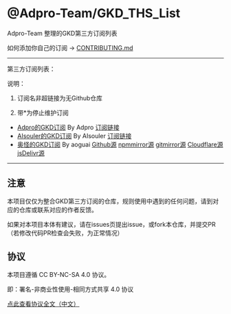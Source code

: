 # @Adpro-Team/GKD_THS_List

Adpro-Team 整理的GKD第三方订阅列表

如何添加你自己的订阅 -> [CONTRIBUTING.md](./CONTRIBUTING.md)

---

第三方订阅列表：

说明：

1. 订阅名非超链接为无Github仓库

2. 带*为停止维护订阅

- [Adpro的GKD订阅](https://github.com/Adpro-Team/GKD_subscription/tree/main) By Adpro [订阅链接](https://raw.gitmirror.com/Adpro-Team/GKD_subscription/main/dist/Adpro_gkd.json5) - [AIsouler的GKD订阅](https://github.com/AIsouler/GKD_subscription/tree/main) By AIsouler [订阅链接](https://raw.gitmirror.com/AIsouler/GKD_subscription/main/dist/AIsouler_gkd.json5) - [奥怪的GKD订阅](https://github.com/aoguai/subscription/tree/custom) By aoguai [Github源](https://raw.githubusercontent.com/aoguai/subscription/custom/dist/aoguai_gkd.json5) [npmmirror源](https://registry.npmmirror.com/@aoguai/subscription/latest/files) [gitmirror源](https://raw.gitmirror.com/aoguai/subscription/custom/dist/aoguai_gkd.json5) [Cloudflare源](https://gkd.aoguai.top/) [jsDelivr源](https://cdn.jsdelivr.net/gh/aoguai/subscription@custom/dist/aoguai_gkd.json5) 

---

## 注意

本项目仅仅为整合GKD第三方订阅的仓库，规则使用中遇到的任何问题，请到对应的仓库或联系对应的作者反馈。

如果对本项目本体有建议，请在issues页提出issue，或fork本仓库，并提交PR（若修改代码PR检查会失败，为正常情况）

## 协议

本项目遵循 CC BY-NC-SA 4.0 协议。

即：署名-非商业性使用-相同方式共享 4.0 协议

[点此查看协议全文（中文）](https://creativecommons.org/licenses/by-nc-sa/4.0/legalcode.zh-hans)
